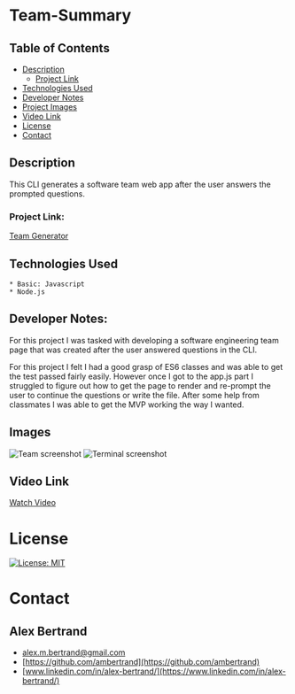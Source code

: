 # Team-Summary

##  Table of Contents
 * [Description](#description)
    * [Project Link](#project-link)
 * [Technologies Used](#technologies-used)
 * [Developer Notes](#developer-notes)
 * [Project Images](#project-images)
 * [Video Link](#video-link)
 * [License](#license)
 * [Contact](#contact)

## Description
 This CLI generates a software team web app after the user answers the prompted questions.

### Project Link:
[Team Generator](https://ambertrand.github.io/Team-Summary/output/team.html)

## Technologies Used
    * Basic: Javascript
    * Node.js

## Developer Notes:
For this project I was tasked with developing a software engineering team page that was created after the user answered questions in the CLI.

For this project I felt I had a good grasp of ES6 classes and was able to get the test passed fairly easily.  However once I got to the app.js part I struggled to figure out how to get the page to render and re-prompt the user to continue the questions or write the file.  After some help from classmates I was able to get the MVP working the way I wanted.

## Images
![Team screenshot](https://user-images.githubusercontent.com/65721950/91645609-7ddb7000-ea14-11ea-8506-8200ef6beecd.png)
![Terminal screenshot](https://user-images.githubusercontent.com/65721950/91645610-7f0c9d00-ea14-11ea-824a-715678d17c0c.png)

## Video Link
[Watch Video](https://www.youtube.com/watch?v=RP1LV87V2_E)

# License
[![License: MIT](https://img.shields.io/badge/License-MIT-yellow.svg)](https://opensource.org/licenses/MIT)

# Contact

## Alex Bertrand
* [alex.m.bertrand@gmail.com](alex.m.bertrand@gmail.com)
* [https://github.com/ambertrand](https://github.com/ambertrand)
* [www.linkedin.com/in/alex-bertrand/](https://www.linkedin.com/in/alex-bertrand/)